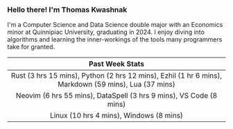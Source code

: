 
### Hello there! I'm Thomas Kwashnak

I'm a Computer Science and Data Science double major with an Economics
minor at Quinnipiac University, graduating in 2024.
I enjoy diving into algorithms and learning the inner-workings of the tools
many programmers take for granted.

| Past Week Stats |
| :---: |
| Rust (3 hrs 15 mins), Python (2 hrs 12 mins), Ezhil (1 hr 6 mins), Markdown (59 mins), Lua (37 mins) |
| Neovim (6 hrs 55 mins), DataSpell (3 hrs 9 mins), VS Code (8 mins) |
| Linux (10 hrs 4 mins), Windows (8 mins) |

